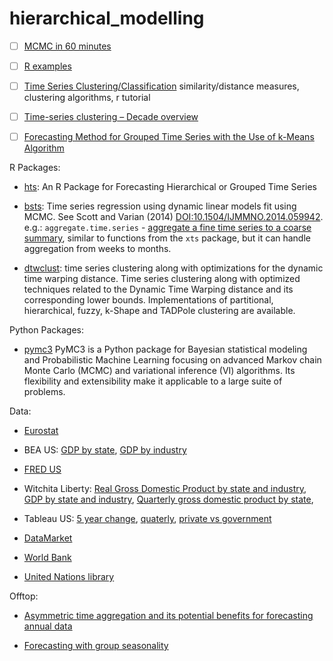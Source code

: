 # hierarchical_modelling



- [ ] [MCMC in 60 minutes](http://www.math.chalmers.se/~bodavid/GMRF2015/Lectures/F6slides.pdf)




- [ ] [R examples](http://www.rdatamining.com/examples/hierarchical-clustering)



- [ ] [Time Series Clustering/Classification](http://www.stat.unc.edu/faculty/pipiras/timeseries/Multivariate_6_-_Classification_Clustering_-_Menu.html#what_is_this_all_about)
similarity/distance measures, clustering algorithms, r tutorial


- [ ] [Time-series clustering – Decade overview](https://www.sciencedirect.com/science/article/abs/pii/S0306437915000733) 


- [ ] [Forecasting Method for Grouped Time Series with the Use of k-Means Algorithm](https://arxiv.org/pdf/1509.04705.pdf)





R Packages: 

- [hts](https://cran.r-project.org/web/packages/hts/vignettes/hts.pdf): An R Package for Forecasting Hierarchical or Grouped Time Series

- [bsts](https://cran.r-project.org/web/packages/bsts/bsts.pdf): Time series regression 
using dynamic linear models fit using MCMC. See Scott and Varian (2014) <DOI:10.1504/IJMMNO.2014.059942>.
e.g.: ``aggregate.time.series`` - [aggregate a fine time series to a coarse summary](https://www.rdocumentation.org/packages/bsts/versions/0.8.0/topics/aggregate.time.series),
similar to functions from the ``xts`` package, but it can handle aggregation from weeks to months.

- [dtwclust](https://cran.r-project.org/web/packages/dtwclust/dtwclust.pdf): time series clustering along with optimizations for the dynamic time warping distance.
Time series clustering along with optimized techniques related
to the Dynamic Time Warping distance and its corresponding lower bounds.
Implementations of partitional, hierarchical, fuzzy, k-Shape and TADPole
clustering are available. 


Python Packages: 

- [pymc3](https://docs.pymc.io) PyMC3 is a Python package for Bayesian statistical modeling and Probabilistic Machine Learning focusing on advanced Markov chain Monte Carlo (MCMC) and variational inference (VI) algorithms. Its flexibility and extensibility make it applicable to a large suite of problems.



Data:

- [Eurostat](https://ec.europa.eu/eurostat/web/environmental-data-centre-on-natural-resources/data/main-tables)

- BEA US: [GDP by state](https://www.bea.gov/data/gdp/gdp-state), [GDP by industry](https://www.bea.gov/industry/gdpbyind-data) 

- [FRED US](https://fred.stlouisfed.org/series/TXNQGSP)

- Witchita Liberty: [Real Gross Domestic Product by state and industry](https://wichitaliberty.org/economics/gdp-by-state-and-industry/), [GDP by state and industry](https://wichitaliberty.org/economics/gdp-state-industry-2/), [Quarterly gross domestic product by state](https://wichitaliberty.org/economics/quarterly-gross-domestic-product-by-state/), 

- Tableau US: [5 year change](https://public.tableau.com/profile/bobweeks#!/vizhome/GDPbyStateandComponents/5YearChangebyState), [quaterly](https://public.tableau.com/profile/bobweeks#!/vizhome/GDPbyStateRealQuarterly2014-08-21/Composition), [private vs government](https://public.tableau.com/profile/bobweeks#!/vizhome/QuarterlyGDPbystateandindustrynewprototypestatistics2015-09/States)




- [DataMarket](https://datamarket.com/data/set/15qd/net-migration#!ds=15qd!hr0&display=line)

- [World Bank](https://data.worldbank.org/indicator/NV.AGR.TOTL.ZS?name_desc=false&view=chart)

- [United Nations library](http://libraryresources.unog.ch)


Offtop: 

- [Asymmetric time aggregation and its potential benefits for forecasting annual data](https://link.springer.com/article/10.1007/s00181-014-0864-0)

- [Forecasting with group seasonality](https://pure.tue.nl/ws/files/1718873/200610743.pdf)
